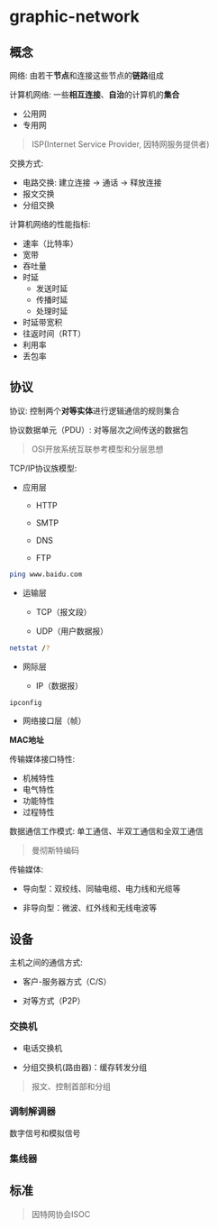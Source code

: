# graphic-network

## 概念

网络: 由若干**节点**和连接这些节点的**链路**组成

计算机网络: 一些**相互连接**、**自治**的计算机的**集合**

- 公用网
- 专用网

> ISP(Internet Service Provider, 因特网服务提供者)

交换方式: 

- 电路交换: 建立连接 -> 通话 -> 释放连接
- 报文交换
- 分组交换

计算机网络的性能指标:

- 速率（比特率）
- 宽带
- 吞吐量
- 时延
  - 发送时延
  - 传播时延
  - 处理时延
- 时延带宽积
- 往返时间（RTT）
- 利用率
- 丢包率

## 协议

协议: 控制两个**对等实体**进行逻辑通信的规则集合

协议数据单元（PDU）: 对等层次之间传送的数据包

> OSI开放系统互联参考模型和分层思想

TCP/IP协议族模型:

- 应用层

  - HTTP
  
  - SMTP

  - DNS

  - FTP

```sh
ping www.baidu.com

```

- 运输层

  - TCP（报文段）
  
  - UDP（用户数据报）

```sh
netstat /?

```

- 网际层

  - IP（数据报）

```sh
ipconfig


```

- 网络接口层（帧）

**MAC地址**

传输媒体接口特性:

- 机械特性
- 电气特性
- 功能特性
- 过程特性

数据通信工作模式: 单工通信、半双工通信和全双工通信

> 曼彻斯特编码

传输媒体:

- 导向型：双绞线、同轴电缆、电力线和光缆等

- 非导向型：微波、红外线和无线电波等

## 设备

主机之间的通信方式:

- 客户-服务器方式（C/S）

- 对等方式（P2P）

### 交换机

- 电话交换机

- 分组交换机(路由器)：缓存转发分组

> 报文、控制首部和分组

### 调制解调器

数字信号和模拟信号

### 集线器


## 标准

> 因特网协会ISOC

